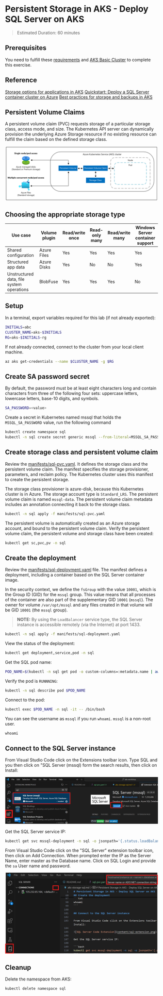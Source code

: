 # Persistent Storage in AKS - Deploy SQL Server on AKS

> Estimated Duration: 60 minutes

## Prerequisites

You need to fulfill these [requirements](environment-setup.md) and [AKS Basic Cluster](aks-basic-cluster.md) to complete this exercise.

## Reference

[Storage options for applications in AKS](https://learn.microsoft.com/en-us/azure/aks/concepts-storage)
[Quickstart: Deploy a SQL Server container cluster on Azure](https://docs.microsoft.com/sql/linux/tutorial-sql-server-containers-kubernetes?view=sql-server-ver15)
[Best practices for storage and backups in AKS](https://learn.microsoft.com/en-us/azure/aks/operator-best-practices-storage)

## Persistent Volume Claims

A persistent volume claim (PVC) requests storage of a particular storage class, access mode, and size. The Kubernetes API server can dynamically provision the underlying Azure Storage resource if no existing resource can fulfill the claim based on the defined storage class.

![Persistent volume claims](content/pvc.png)

## Choosing the appropriate storage type

| Use case                              | Volume plugin | Read/write once | Read-only many | Read/write many | Windows Server container support |
|---------------------------------------|---------------|-----------------|----------------|-----------------|----------------------------------|
| Shared configuration                  | Azure Files   | Yes             | Yes            | Yes             | Yes                              |
| Structured app data                   | Azure Disks   | Yes             | No             | No              | Yes                              |
| Unstructured data, file system operations | BlobFuse      | Yes             | Yes            | Yes             | No                               |

## Setup

In a terminal, export variables required for this lab (if not already exported):

```bash
INITIALS=abc
CLUSTER_NAME=aks-$INITIALS
RG=aks-$INITIALS-rg
```

If not already connected, connect to the cluster from your local client machine.

```bash
az aks get-credentials --name $CLUSTER_NAME -g $RG
```

## Create SA password secret

By default, the password must be at least eight characters long and contain characters from three of the following four sets: uppercase letters, lowercase letters, base-10 digits, and symbols.

```bash
SA_PASSWORD=<value>
```

Create a secret in Kubernetes named mssql that holds the `MSSQL_SA_PASSWORD` value, run the following command

```bash
kubectl create namespace sql
kubectl -n sql create secret generic mssql --from-literal=MSSQL_SA_PASSWORD="$SA_PASSWORD"
```

## Create storage class and persistent volume claim

Review the [manifests/sql-pvc.yaml](manifests/sql-pvc.yaml). It defines the storage class and the persistent volume claim. The manifest specifies the storage provisioner, parameters, and reclaim policy. The Kubernetes cluster uses this manifest to create the persistent storage.

The storage class provisioner is azure-disk, because this Kubernetes cluster is in Azure. The storage account type is `Standard_LRS`. The persistent volume claim is named `mssql-data`. The persistent volume claim metadata includes an annotation connecting it back to the storage class.

```bash
kubectl -n sql apply -f manifests/sql-pvc.yaml
```

The persistent volume is automatically created as an Azure storage account, and bound to the persistent volume claim. Verify the persistent volume claim, the persistent volume and storage class have been created:

```bash
kubectl get sc,pvc,pv -n sql
```

## Create the deployment

Review the [manifests/sql-deployment.yaml](manifests/sql-deployment.yaml) file. The manifest defines a deployment, including a container based on the SQL Server container image.

In the security context, we define the `fsGroup` with the value `10001`, which is the Group ID (GID) for the `mssql` group. This value means that all processes of the container are also part of the supplementary GID `10001` (`mssql`). The owner for volume `/var/opt/mssql` and any files created in that volume will be GID `10001` (the `mssql` group).

> **NOTE:** By using the `LoadBalancer` service type, the SQL Server instance is accessible remotely (via the Internet) at port 1433.

```bash
kubectl -n sql apply -f manifests/sql-deployment.yaml
```

View the status of the deployment:

```bash
kubectl get deployment,service,pod -n sql
```

Get the SQL pod name:

```bash
POD_NAME=$(kubectl -n sql get pod -o custom-columns=:metadata.name | awk NF)
```

Verify the pod is `RUNNNING`:

```bash
kubectl -n sql describe pod $POD_NAME
```

Connect to the pod:

```bash
kubectl exec $POD_NAME -n sql -it -- /bin/bash
```

You can see the username as `mssql` if you run `whoami`. `mssql` is a non-root user.

```txt
whoami
```

## Connect to the SQL Server instance

From Visual Studio Code click on the Extensions toolbar icon. Type SQL and you then click on "SQL Server (mssql) form the search results, then click on Install:

![SQL Server Code Extension](content/sql-extension.png)

Get the SQL Server service IP:

```bash
kubectl get svc mssql-deployment -n sql -o jsonpath='{.status.loadBalancer.ingress[0].ip}'
```

From Visual Studio Code click on the "SQL Server" extension toolbar icon, then click on Add Connection. When prompted enter the IP as the Server Name, enter master as the Database name. Click on SQL Login and provide the `sa` User name and password.

![Visual Studio Code - add SQL Server connection](content/sql-add-connection.png)

## Cleanup

Delete the namespace from AKS:

```bash
kubectl delete namespace sql
```
